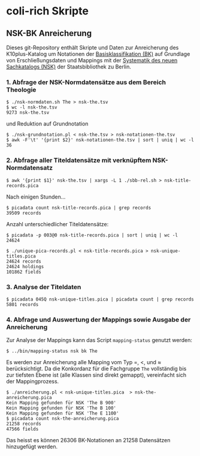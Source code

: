 # coli-rich Skripte

## NSK-BK Anreicherung

Dieses git-Repository enthält Skripte und Daten zur Anreicherung des K10plus-Katalog um Notationen der [Basisklassifikation (BK)](http://bartoc.org/en/node/18785) auf Grundlage von Erschließungsdaten und Mappings mit der [Systematik des neuen Sachkatalogs (NSK)](http://bartoc.org/en/node/20298) der Staatsbibliothek zu Berlin.

### 1. Abfrage der NSK-Normdatensätze aus dem Bereich Theologie

    $ ./nsk-normdaten.sh The > nsk-the.tsv
    $ wc -l nsk-the.tsv
    9273 nsk-the.tsv

 und Reduktion auf Grundnotation 

    $ ./nsk-grundnotation.pl < nsk-the.tsv > nsk-notationen-the.tsv
    $ awk -F'\t' '{print $2}' nsk-notationen-the.tsv | sort | uniq | wc -l
    36

### 2. Abfrage aller Titeldatensätze mit verknüpftem NSK-Normdatensatz

    $ awk '{print $1}' nsk-the.tsv | xargs -L 1 ./sbb-rel.sh > nsk-title-records.pica

Nach einigen Stunden...

    $ picadata count nsk-title-records.pica | grep records
    39509 records

Anzahl unterschiedlicher Titeldatensätze:

    $ picadata -p 003@0 nsk-title-records.pica | sort | uniq | wc -l
    24624

    $ ./unique-pica-records.pl < nsk-title-records.pica > nsk-unique-titles.pica
    24624 records
    24624 holdings
    101862 fields
 
### 3. Analyse der Titeldaten

    $ picadata 045Q nsk-unique-titles.pica | picadata count | grep records
    5801 records

### 4. Abfrage und Auswertung der Mappings sowie Ausgabe der Anreicherung

Zur Analyse der Mappings kann das Script `mapping-status` genutzt werden:

    $ ../bin/mapping-status nsk bk The

Es werden zur Anreicherung alle Mapping vom Typ =, <, und ≈ berücksichtigt. Da die Konkordanz für die Fachgruppe `The` vollständig bis zur tiefsten Ebene ist (alle Klassen sind direkt gemappt), vereinfacht sich der Mappingprozess.

    $ ./anreicherung.pl < nsk-unique-titles.pica  > nsk-the-anreicherung.pica
    Kein Mapping gefunden für NSK 'The B 900'
    Kein Mapping gefunden für NSK 'The B 100'
    Kein Mapping gefunden für NSK 'The E 1100'
    $ picadata count nsk-the-anreicherung.pica 
    21258 records
    47566 fields

Das heisst es können 26306 BK-Notationen an 21258 Datensätzen hinzugefügt werden. 
